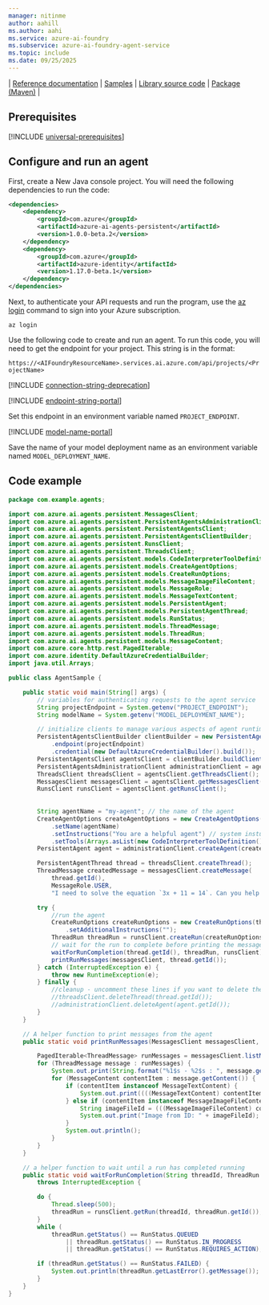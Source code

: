 ```yaml
---
manager: nitinme
author: aahill
ms.author: aahi
ms.service: azure-ai-foundry
ms.subservice: azure-ai-foundry-agent-service
ms.topic: include
ms.date: 09/25/2025
---
```


| [Reference documentation](/java/api/overview/azure/ai-agents-persistent-readme) | [Samples](https://github.com/Azure/azure-sdk-for-java/tree/main/sdk/ai/azure-ai-agents-persistent/src/samples/java/com/azure/ai/agents/persistent) | [Library source code](https://github.com/Azure/azure-sdk-for-java/tree/main/sdk/ai/azure-ai-agents-persistent) | [Package (Maven)](https://central.sonatype.com/artifact/com.azure/azure-ai-agents-persistent) |

## Prerequisites

[!INCLUDE [universal-prerequisites](universal-prerequisites.md)]

## Configure and run an agent

First, create a New Java console project. You will need the following dependencies to run the code:
    
```xml
<dependencies>
    <dependency>
        <groupId>com.azure</groupId>
        <artifactId>azure-ai-agents-persistent</artifactId>
        <version>1.0.0-beta.2</version>
    </dependency>
    <dependency>
        <groupId>com.azure</groupId>
        <artifactId>azure-identity</artifactId>
        <version>1.17.0-beta.1</version>
    </dependency>
</dependencies>
```

Next, to authenticate your API requests and run the program, use the [az login](/cli/azure/authenticate-azure-cli-interactively) command to sign into your Azure subscription.

```azurecli
az login
```

Use the following code to create and run an agent. To run this code, you will need to get the endpoint for your project. This string is in the format:

`https://<AIFoundryResourceName>.services.ai.azure.com/api/projects/<ProjectName>`

[!INCLUDE [connection-string-deprecation](connection-string-deprecation.md)]

[!INCLUDE [endpoint-string-portal](endpoint-string-portal.md)]

Set this endpoint in an environment variable named `PROJECT_ENDPOINT`.

[!INCLUDE [model-name-portal](model-name-portal.md)]

Save the name of your model deployment name as an environment variable named `MODEL_DEPLOYMENT_NAME`. 

## Code example

```java
package com.example.agents;

import com.azure.ai.agents.persistent.MessagesClient;
import com.azure.ai.agents.persistent.PersistentAgentsAdministrationClient;
import com.azure.ai.agents.persistent.PersistentAgentsClient;
import com.azure.ai.agents.persistent.PersistentAgentsClientBuilder;
import com.azure.ai.agents.persistent.RunsClient;
import com.azure.ai.agents.persistent.ThreadsClient;
import com.azure.ai.agents.persistent.models.CodeInterpreterToolDefinition;
import com.azure.ai.agents.persistent.models.CreateAgentOptions;
import com.azure.ai.agents.persistent.models.CreateRunOptions;
import com.azure.ai.agents.persistent.models.MessageImageFileContent;
import com.azure.ai.agents.persistent.models.MessageRole;
import com.azure.ai.agents.persistent.models.MessageTextContent;
import com.azure.ai.agents.persistent.models.PersistentAgent;
import com.azure.ai.agents.persistent.models.PersistentAgentThread;
import com.azure.ai.agents.persistent.models.RunStatus;
import com.azure.ai.agents.persistent.models.ThreadMessage;
import com.azure.ai.agents.persistent.models.ThreadRun;
import com.azure.ai.agents.persistent.models.MessageContent;
import com.azure.core.http.rest.PagedIterable;
import com.azure.identity.DefaultAzureCredentialBuilder;
import java.util.Arrays;

public class AgentSample {

    public static void main(String[] args) {
        // variables for authenticating requests to the agent service 
        String projectEndpoint = System.getenv("PROJECT_ENDPOINT");
        String modelName = System.getenv("MODEL_DEPLOYMENT_NAME");

        // initialize clients to manage various aspects of agent runtime
        PersistentAgentsClientBuilder clientBuilder = new PersistentAgentsClientBuilder()
            .endpoint(projectEndpoint)
            .credential(new DefaultAzureCredentialBuilder().build());
        PersistentAgentsClient agentsClient = clientBuilder.buildClient();
        PersistentAgentsAdministrationClient administrationClient = agentsClient.getPersistentAgentsAdministrationClient();
        ThreadsClient threadsClient = agentsClient.getThreadsClient();
        MessagesClient messagesClient = agentsClient.getMessagesClient();
        RunsClient runsClient = agentsClient.getRunsClient();
        
        
        String agentName = "my-agent"; // the name of the agent
        CreateAgentOptions createAgentOptions = new CreateAgentOptions(modelName)
            .setName(agentName)
            .setInstructions("You are a helpful agent") // system insturctions
            .setTools(Arrays.asList(new CodeInterpreterToolDefinition()));
        PersistentAgent agent = administrationClient.createAgent(createAgentOptions);

        PersistentAgentThread thread = threadsClient.createThread();
        ThreadMessage createdMessage = messagesClient.createMessage(
            thread.getId(),
            MessageRole.USER,
            "I need to solve the equation `3x + 11 = 14`. Can you help me?"); // The message to the agent

        try {
            //run the agent
            CreateRunOptions createRunOptions = new CreateRunOptions(thread.getId(), agent.getId())
                .setAdditionalInstructions("");
            ThreadRun threadRun = runsClient.createRun(createRunOptions);
            // wait for the run to complete before printing the message
            waitForRunCompletion(thread.getId(), threadRun, runsClient);
            printRunMessages(messagesClient, thread.getId());
        } catch (InterruptedException e) {
            throw new RuntimeException(e);
        } finally {
            //cleanup - uncomment these lines if you want to delete the agent
            //threadsClient.deleteThread(thread.getId());
            //administrationClient.deleteAgent(agent.getId());
        }
    }

    // A helper function to print messages from the agent
    public static void printRunMessages(MessagesClient messagesClient, String threadId) {

        PagedIterable<ThreadMessage> runMessages = messagesClient.listMessages(threadId);
        for (ThreadMessage message : runMessages) {
            System.out.print(String.format("%1$s - %2$s : ", message.getCreatedAt(), message.getRole()));
            for (MessageContent contentItem : message.getContent()) {
                if (contentItem instanceof MessageTextContent) {
                    System.out.print((((MessageTextContent) contentItem).getText().getValue()));
                } else if (contentItem instanceof MessageImageFileContent) {
                    String imageFileId = (((MessageImageFileContent) contentItem).getImageFile().getFileId());
                    System.out.print("Image from ID: " + imageFileId);
                }
                System.out.println();
            }
        }
    }

    // a helper function to wait until a run has completed running
    public static void waitForRunCompletion(String threadId, ThreadRun threadRun, RunsClient runsClient)
        throws InterruptedException {

        do {
            Thread.sleep(500);
            threadRun = runsClient.getRun(threadId, threadRun.getId());
        }
        while (
            threadRun.getStatus() == RunStatus.QUEUED
                || threadRun.getStatus() == RunStatus.IN_PROGRESS
                || threadRun.getStatus() == RunStatus.REQUIRES_ACTION);

        if (threadRun.getStatus() == RunStatus.FAILED) {
            System.out.println(threadRun.getLastError().getMessage());
        }
    }
}
```